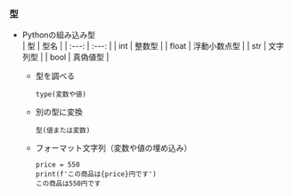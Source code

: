 ### 型

- Pythonの組み込み型<br>
  | 型 | 型名 |
  | :---: | :---: |
  | int | 整数型 |
  | float | 浮動小数点型 |
  | str | 文字列型 |
  | bool | 真偽値型 |

  - 型を調べる
    ```
    type(変数や値)
    ```

  - 別の型に変換
    ```
    型(値または変数)
    ```

  - フォーマット文字列（変数や値の埋め込み）
    ```
    price = 550
    print(f'この商品は{price}円です')
    この商品は550円です
    ```
